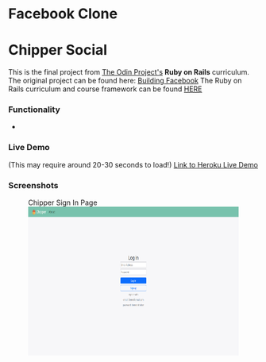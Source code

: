 # Facebook Clone

# Chipper Social

This is the final project from [The Odin Project's](https://www.theodinproject.com) <strong>Ruby on Rails</strong> curriculum.
The original project can be found here: [Building Facebook](https://www.theodinproject.com/lessons/ruby-on-rails-rails-final-project)
The Ruby on Rails curriculum and course framework can be found [HERE](https://www.theodinproject.com/paths/full-stack-ruby-on-rails/courses/ruby-on-rails)

### Functionality

-

### Live Demo

(This may require around 20-30 seconds to load!)
[Link to Heroku Live Demo](https://chipper-social.herokuapp.com/users/sign_in)

### Screenshots

<figure>
  <figcaption>Chipper Sign In Page</figcaption>
  <img src="screenshots/chipper1.png" alt="" width="600" height="300">
</figure>